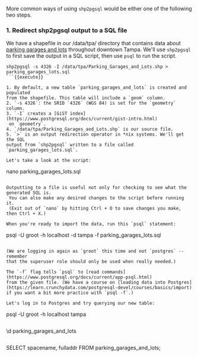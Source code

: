 More common ways of using `shp2pgsql` would be either one of the following two steps.

### 1. Redirect shp2pgsql output to a SQL file

We have a shapefile in our /data/tpa/ directory that contains data about 
[parking garages and lots](https://city-tampa.opendata.arcgis.com/datasets/parking-garages-and-lots)
 throughout downtown Tampa. We'll use `shp2pgsql` to first save the output in a SQL script,
  then use `psql` to run the script.

```
shp2pgsql -s 4326 -I /data/tpa/Parking_Garages_and_Lots.shp > parking_garages_lots.sql
```{{execute}}

1. By default, a new table `parking_garages_and_lots` is created and populated 
from the shapefile. This table will include a `geom` column.
2. `-s 4326`: the SRID `4326` (WGS 84) is set for the `geometry` column.
3. `-I` creates a [GiST index](https://www.postgresql.org/docs/current/gist-intro.html)
 on `geometry`.
4. `/data/tpa/Parking_Garages_and_Lots.shp` is our source file.
5. `>` is an output redirection operator in *nix systems. We'll get the SQL 
output from `shp2pgsql` written to a file called `parking_garages_lots.sql`.

Let's take a look at the script:

```
nano parking_garages_lots.sql
```{{execute}}

Outputting to a file is useful not only for checking to see what the generated SQL is.
 You can also make any desired changes to the script before running it. 
 (Exit out of `nano` by hitting Ctrl + O to save changes you make, then Ctrl + X.)

When you're ready to import the data, run this `psql` statement:

```
psql -U groot -h localhost -d tampa -f parking_garages_lots.sql
```{{execute}}

(We are logging in again as `groot` this time and not `postgres` -- remember 
that the superuser role should only be used when really needed.)

The `-f` flag tells `psql` to [read commands](https://www.postgresql.org/docs/current/app-psql.html) 
from the given file. (We have a course on [loading data into Postgres](https://learn.crunchydata.com/postgresql-devel/courses/basics/import) if you want a bit more practice with `psql -f`.)

Let's log in to Postgres and try querying our new table:

```
psql -U groot -h localhost tampa
```{{execute}}
```
\d parking_garages_and_lots
```{{execute}}
```
SELECT spacename, fulladdr FROM parking_garages_and_lots;
```{{execute}}
